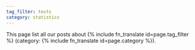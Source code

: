 ```yaml
---
tag_filter: tests
category: statistics
---
```


This page list all our posts about {% include fn_translate id=page.tag_filter %} (category:  {% include fn_translate id=page.category %}).

